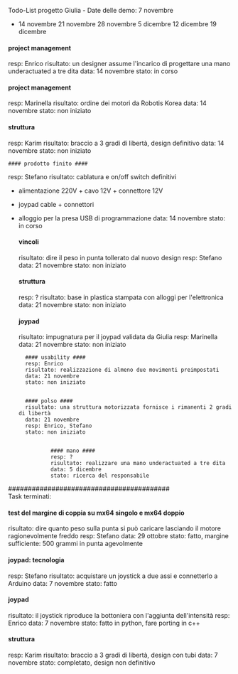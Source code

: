 Todo-List progetto Giulia - 
Date delle demo: 
  7 novembre
* 14 novembre
  21 novembre
  28 novembre
  5 dicembre
  12 dicembre
  19 dicembre


#### project management ####
resp: Enrico
risultato: un designer assume l'incarico di progettare una mano underactuated a tre dita
data: 14 novembre
stato: in corso


#### project management ####
resp: Marinella
risultato: ordine dei motori da Robotis Korea
data: 14 novembre
stato: non iniziato


  #### struttura ####
resp: Karim
risultato: braccio a 3 gradi di libertà, design definitivo
data: 14 novembre
stato: non iniziato


	#### prodotto finito ####
resp: Stefano
risultato: cablatura e on/off switch definitivi
- alimentazione 220V + cavo 12V + connettore 12V
- joypad cable + connettori
- alloggio per la presa USB di programmazione
data: 14 novembre
stato: in corso
        
        
  #### vincoli ####
  risultato: dire il peso in punta tollerato dal nuovo design
  resp: Stefano
  data: 21 novembre
  stato: non iniziato
  
  
	#### struttura ####
	resp: ?
	risultato: base in plastica stampata con alloggi per l'elettronica
	data: 21 novembre
	stato: non iniziato


	#### joypad ####
	risultato: impugnatura per il joypad validata da Giulia
	resp: Marinella
	data: 21 novembre
	stato: non iniziato


        #### usability ####
        resp: Enrico
        risultato: realizzazione di almeno due movimenti preimpostati
        data: 21 novembre
        stato: non iniziato
        
        
        #### polso ####
        risultato: una struttura motorizzata fornisce i rimanenti 2 gradi di libertà
        data: 21 novembre
        resp: Enrico, Stefano
        stato: non iniziato
        
        
                #### mano ####
                resp: ?
                risultato: realizzare una mano underactuated a tre dita
                data: 5 dicembre
                stato: ricerca del responsabile
                
#########################################    
Task terminati:

#### test del margine di coppia su mx64 singolo e mx64 doppio ####
risultato: dire quanto peso sulla punta si può caricare lasciando il motore ragionevolmente freddo
resp: Stefano
data: 29 ottobre
stato: fatto, margine sufficiente: 500 grammi in punta agevolmente


#### joypad: tecnologia ####
resp: Stefano
risultato: acquistare un joystick a due assi e connetterlo a Arduino
data: 7 novembre
stato: fatto

#### joypad ####
risultato: il joystick riproduce la bottoniera con l'aggiunta dell'intensità
resp: Enrico
data: 7 novembre
stato: fatto in python, fare porting in c++


#### struttura ####
resp: Karim
risultato: braccio a 3 gradi di libertà, design con tubi
data: 7 novembre
stato: completato, design non definitivo



